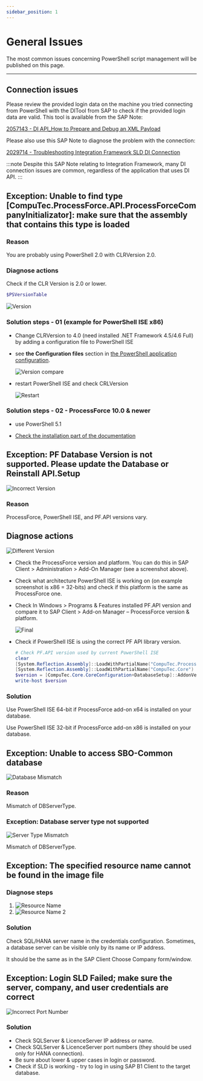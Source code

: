```yaml
---
sidebar_position: 1
---
```


# General Issues

The most common issues concerning PowerShell script management will be published on this page.

---

## Connection issues

Please review the provided login data on the machine you tried connecting from PowerShell with the DITool from SAP to check if the provided login data are valid. This tool is available from the SAP Note:

[2057143 - DI API_How to Prepare and Debug an XML Payload](https://launchpad.support.sap.com/#/notes/2057143)

Please also use this SAP Note to diagnose the problem with the connection:

[2029714 - Troubleshooting Integration Framework SLD DI Connection](https://launchpad.support.sap.com/#/notes/2029714)

:::note
    Despite this SAP Note relating to Integration Framework, many DI connection issues are common, regardless of the application that uses DI API.
:::

## Exception: Unable to find type [CompuTec.ProcessForce.API.ProcessForceCompanyInitializator]: make sure that the assembly that contains this type is loaded

### Reason

You are probably using PowerShell 2.0 with CLRVersion 2.0.

### Diagnose actions

Check if the CLR Version is 2.0 or lower.

```powershell title="PowerShell 2.0 script"
$PSVersionTable
```

![Version](./media/ps-general-issues/clr-version.webp)

### Solution steps - 01 (example for PowerShell ISE x86)

- Change CLRVersion to 4.0 (need installed .NET Framework 4.5/4.6 Full) by adding a configuration file to PowerShell ISE

- see **the Configuration files** section in [the PowerShell application configuration](../../data-import/ps-app-configuration.md).

    ![Version compare](./media/ps-general-issues/clr-version-compare.webp)

- restart PowerShell ISE and check CRLVersion

    ![Restart](./media/ps-general-issues/restart.webp)

### Solution steps - 02 - ProcessForce 10.0 & newer

- use PowerShell 5.1

- [Check the installation part of the documentation](../ps-app-configuration.md#installation)

## Exception: PF Database Version is not supported. Please update the Database or Reinstall API.Setup

![Incorrect Version](./media/ps-general-issues/database-version-not-supported.webp)

### Reason

ProcessForce, PowerShell ISE, and PF.API versions vary.

## Diagnose actions

![Different Version](./media/ps-general-issues/ps-bit-versions.webp)

- Check the ProcessForce version and platform. You can do this in SAP Client > Administration > Add-On Manager (see a screenshot above).

- Check what architecture PowerShell ISE is working on (on example screenshot is x86 = 32-bits) and check if this platform is the same as ProcessForce one.

- Check In Windows > Programs & Features installed PF.API version and compare it to SAP Client > Add-on Manager – ProcessForce version & platform.

    ![Final](./media/ps-general-issues/pc-corresponding-versions.webp)

- Check if PowerShell ISE is using the correct PF API library version.

    ```powershell
    # Check PF.API version used by current PowerShell ISE
    clear
    [System.Reflection.Assembly]::LoadWithPartialName("CompuTec.ProcessForce.API")
    [System.Reflection.Assembly]::LoadWithPartialName("CompuTec.Core")
    $version = [CompuTec.Core.CoreConfiguration+DatabaseSetup]::AddonVersion
    write-host $version
    ```

### Solution

Use PowerShell ISE 64-bit if ProcessForce add-on x64 is installed on your database.

Use PowerShell ISE 32-bit if ProcessForce add-on x86 is installed on your database.

## Exception: Unable to access SBO-Common database

![Database Mismatch](./media/ps-general-issues/ps-db-mismatch.webp)

### Reason

Mismatch of DBServerType.

### Exception: Database server type not supported

![Server Type Mismatch](./media/ps-general-issues/ps-db-server-type-mismatch.webp)

Mismatch of DBServerType.

## Exception: The specified resource name cannot be found in the image file

### Diagnose steps

1. ![Resource Name](./media/ps-general-issues/ps-resource-name-1.webp)
2. ![Resource Name 2](./media/ps-general-issues/ps-resource-name-2.webp)

### Solution

Check SQL/HANA server name in the credentials configuration. Sometimes, a database server can be visible only by its name or IP address.

It should be the same as in the SAP Client Choose Company form/window.

## Exception: Login SLD Failed; make sure the server, company, and user credentials are correct

![Incorrect Port Number](./media/ps-general-issues/ps-incorrect-port-number.webp)

### Solution

- Check SQLServer & LicenceServer IP address or name.
- Check SQLServer & LicenceServer port numbers (they should be used only for HANA connection).
- Be sure about lower & upper cases in login or password.
- Check if SLD is working - try to log in using SAP B1 Client to the target database.
